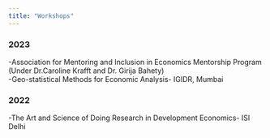 ```yaml
---
title: "Workshops"
---
```


### 2023
-Association for Mentoring and Inclusion in Economics Mentorship Program (Under Dr.Caroline Krafft and Dr. Girija Bahety)    
-Geo-statistical Methods for Economic Analysis- IGIDR, Mumbai  
### 2022
-The Art and Science of Doing Research in Development Economics- ISI Delhi  
